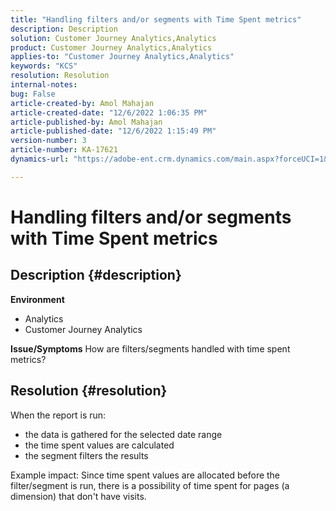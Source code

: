 ```yaml
---
title: "Handling filters and/or segments with Time Spent metrics"
description: Description
solution: Customer Journey Analytics,Analytics
product: Customer Journey Analytics,Analytics
applies-to: "Customer Journey Analytics,Analytics"
keywords: "KCS"
resolution: Resolution
internal-notes: 
bug: False
article-created-by: Amol Mahajan
article-created-date: "12/6/2022 1:06:35 PM"
article-published-by: Amol Mahajan
article-published-date: "12/6/2022 1:15:49 PM"
version-number: 3
article-number: KA-17621
dynamics-url: "https://adobe-ent.crm.dynamics.com/main.aspx?forceUCI=1&pagetype=entityrecord&etn=knowledgearticle&id=f66217cf-6675-ed11-81aa-6045bd006e5a"

---
```

# Handling filters and/or segments with Time Spent metrics

## Description {#description}

<b>Environment</b>
- Analytics
- Customer Journey Analytics



<b>Issue/Symptoms</b>
How are filters/segments handled with time spent metrics?


## Resolution {#resolution}

When the report is run:
- the data is gathered for the selected date range
- the time spent values are calculated
- the segment filters the results


Example impact: Since time spent values are allocated before the filter/segment is run, there is a possibility of time spent for pages (a dimension) that don't have visits.
